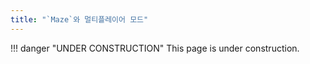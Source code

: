 ```yaml
---
title: "`Maze`와 멀티플레이어 모드"
---
```


!!! danger "UNDER CONSTRUCTION"
    This page is under construction.
